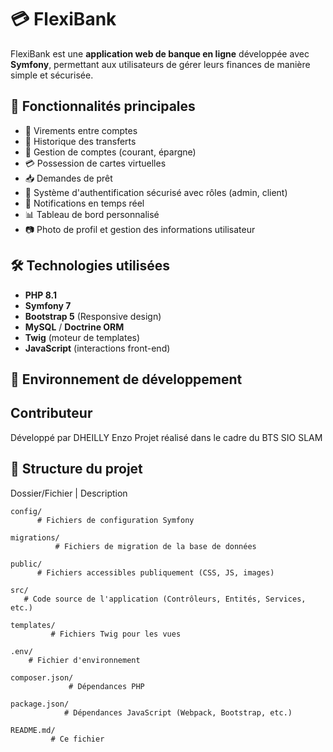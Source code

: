 # 💳 FlexiBank

FlexiBank est une **application web de banque en ligne** développée avec **Symfony**, permettant aux utilisateurs de gérer leurs finances de manière simple et sécurisée.

## 🚀 Fonctionnalités principales

- 💸 Virements entre comptes
- 🧾 Historique des transferts
- 🏦 Gestion de comptes (courant, épargne)
- 💳 Possession de cartes virtuelles
- 📥 Demandes de prêt
- 🔐 Système d'authentification sécurisé avec rôles (admin, client)
- 🔔 Notifications en temps réel
- 📊 Tableau de bord personnalisé
- 📷 Photo de profil et gestion des informations utilisateur

## 🛠️ Technologies utilisées

- **PHP 8.1**
- **Symfony 7**
- **Bootstrap 5** (Responsive design)
- **MySQL** / **Doctrine ORM**
- **Twig** (moteur de templates)
- **JavaScript** (interactions front-end)

## 🧪 Environnement de développement

## Contributeur

Développé par DHEILLY Enzo
Projet réalisé dans le cadre du BTS SIO SLAM

## 📁 Structure du projet

Dossier/Fichier | Description

    config/  
          # Fichiers de configuration Symfony

    migrations/ 
              # Fichiers de migration de la base de données

    public/  
          # Fichiers accessibles publiquement (CSS, JS, images)

    src/  
       # Code source de l'application (Contrôleurs, Entités, Services, etc.)

    templates/ 
             # Fichiers Twig pour les vues

    .env/  
        # Fichier d'environnement

    composer.json/ 
                 # Dépendances PHP

    package.json/  
                # Dépendances JavaScript (Webpack, Bootstrap, etc.)

    README.md/  
             # Ce fichier